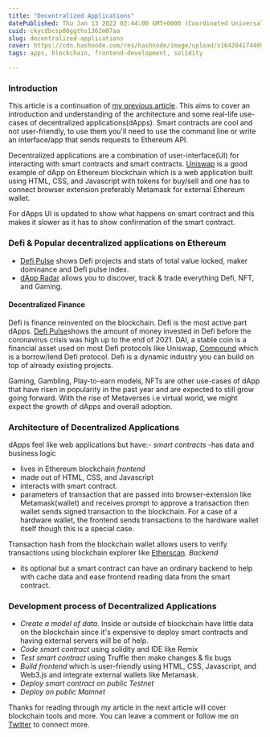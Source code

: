 ```yaml
---
title: "Decentralized Applications"
datePublished: Thu Jan 13 2022 02:44:00 GMT+0000 (Coordinated Universal Time)
cuid: ckycdbcsp00ggths1362m07aa
slug: decentralized-applications
cover: https://cdn.hashnode.com/res/hashnode/image/upload/v1642041744090/hkfhf5YV8.png
tags: apps, blockchain, frontend-development, solidity

---
```


### Introduction
This article is a continuation of [my previous article](https://jebitok.hashnode.dev/introduction-to-blockchain-development-ckyaxrymb08yenzs16z0scmkk). This aims to cover an introduction and understanding of the architecture and some real-life use-cases of decentralized applications(dApps). Smart contracts are cool and not user-friendly, to use them you'll need to use the command line or write an interface/app that sends requests to Ethereum API.

Decentralized applications are a combination of user-interface(UI) for interacting with smart contracts and smart contracts. [Uniswap](https://uniswap.org/) is a good example of dApp on Ethereum blockchain which is a web application built using HTML, CSS, and Javascript with tokens for buy/sell and one has to connect browser extension preferably Metamask for external Ethereum wallet. 

For dApps UI is updated to show what happens on smart contract and this makes it slower as it has to show confirmation of the smart contract.

### Defi & Popular decentralized applications on Ethereum
- [Defi Pulse](https://defipulse.com/) shows Defi projects and stats of total value locked, maker dominance and Defi pulse index.
- [dApp Radar](https://dappradar.com/) allows you to discover, track & trade everything Defi, NFT, and Gaming. 

#### Decentralized Finance
Defi is finance reinvented on the blockchain. Defi is the most active part dApps. [Defi Pulse](https://defipulse.com/)shows the amount of money invested in Defi before the coronavirus crisis was high up to the end of 2021. 
DAI, a stable coin is a financial asset used on most Defi protocols like Uniswap, [Compound](https://compound.finance/) which is a borrow/lend Defi protocol. Defi is a dynamic industry you can build on top of already existing projects. 

Gaming, Gambling, Play-to-earn models, NFTs are other use-cases of dApp that have risen in popularity in the past year and are expected to still grow going forward. With the rise of Metaverses i.e virtual world, we might expect the growth of dApps and overall adoption. 
### Architecture of Decentralized Applications
dApps feel like web applications but have:-
*smart contracts* 
-has data and business logic 
- lives in Ethereum blockchain 
*frontend* 
- made out of HTML, CSS, and Javascript
- interacts with smart contract. 
- parameters of transaction that are passed into browser-extension like Metamask(wallet) and receives prompt to approve a transaction then wallet sends signed transaction to the blockchain. For a case of a hardware wallet, the frontend sends transactions to the hardware wallet itself though this is a special case.

Transaction hash from the blockchain wallet allows users to verify transactions using blockchain explorer like [Etherscan](https://etherscan.io/).
*Backend*
- its optional but a smart contract can have an ordinary backend to help with cache data and ease frontend reading data from the smart contract.
### Development process of Decentralized Applications
- *Create a model of data*. Inside or outside of blockchain have little data on the blockchain since it's expensive to deploy smart contracts and having external servers will be of help.
- *Code smart contract* using solidity and IDE like Remix
- *Test smart contract* using Truffle then make changes & fix bugs
- *Build frontend* which is user-friendly using HTML, CSS, Javascript, and Web3.js and integrate external wallets like Metamask.
- *Deploy smart contract on public Testnet* 
- *Deploy on public Mainnet*

Thanks for reading through my article in the next article will cover blockchain tools and more. You can leave a comment or follow me on [Twitter](https://twitter.com/SharonJebitok) to connect more.
